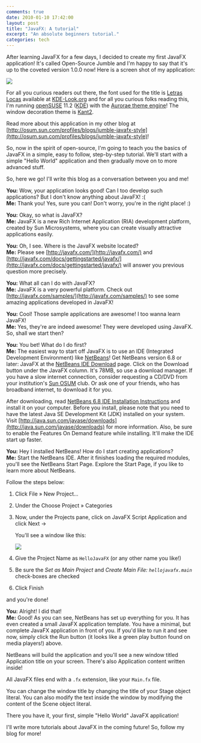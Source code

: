```yaml
---
comments: true
date: 2010-01-10 17:42:00
layout: post
title: "JavaFX: A tutorial"
excerpt: "An absolute beginners tutorial."
categories: tech
---
```


After learning JavaFX for a few days, I decided to create my first JavaFX application! It's called Open-Source Jumble and I'm happy to say that it's up to the coveted version 1.0.0 now! Here is a screen shot of my application:

![](http://rishabhsrao.files.wordpress.com/2010/01/jumble_app_snapshot1.jpeg)

For all you curious readers out there, the font used for the title is [Letras Locas](http://www.kde-look.org/content/show.php/Letras+Locas?content=116231) available at [KDE-Look.org](http://www.kde-look.org/) and for all you curious folks reading this, I'm running [openSUSE](http://www.opensuse.org/) 11.2 ([KDE](http://www.kde.org/)) with the [Aurorae theme engine](http://www.kde-look.org/content/show.php/Aurorae+Theme+Engine?content=107158)! The window decoration theme is [Kant2](http://www.kde-look.org/content/show.php/Kant2+Aurorae?content=115339).

Read more about this application in my other blog at [http://osum.sun.com/profiles/blogs/jumble-javafx-style](http://osum.sun.com/profiles/blogs/jumble-javafx-style)!

So, now in the spirit of open-source, I'm going to teach you the basics of JavaFX in a simple, easy to follow, step-by-step tutorial. We'll start with a simple "Hello World" application and then gradually move on to more advanced stuff.

So, here we go! I'll write this blog as a conversation between you and me!

**You:** Wow, your application looks good! Can I too develop such applications? But I don't know anything about JavaFX! :(<br />
**Me:** Thank you! Yes, sure you can! Don't worry, you're in the right place! :)

**You:**  Okay, so what is JavaFX?<br />
**Me:** JavaFX is a new Rich Internet Application (RIA) development platform, created by Sun Microsystems, where you can create visually attractive applications easily.

**You:** Oh, I see. Where is the JavaFX website located?<br />
**Me:** Please see [http://javafx.com/](http://javafx.com/) and  [http://javafx.com/docs/gettingstarted/javafx/](http://javafx.com/docs/gettingstarted/javafx/) will answer you previous question more precisely.

**You:** What all can I do with JavaFX?<br />
**Me:** JavaFX is a very powerful platform. Check out [http://javafx.com/samples/](http://javafx.com/samples/) to see some amazing applications developed in JavaFX!

**You:** Cool! Those sample applications are awesome! I too wanna learn JavaFX!<br />
**Me:** Yes, they're are indeed awesome! They were developed using JavaFX. So, shall we start then?

**You:** You bet! What do I do first?<br />
**Me:** The easiest way to start off JavaFX is to use an IDE (Integrated Development Environment) like [NetBeans](http://netbeans.org/)! Get NetBeans version 6.8 or later: JavaFX at the [NetBeans IDE Download](http://netbeans.org/downloads/index.html) page. Click on the Download button under the JavaFX column. It's 78MB, so use a download manager. If you have a slow internet connection, consider requesting a CD/DVD from your institution's [Sun OSUM](http://osum.sun.com/) club. Or ask one of your friends, who has broadband internet, to download it for you.

After downloading, read [NetB](http://netbeans.org/community/releases/68/install.html)[eans 6.8 IDE Installation Instructions](http://netbeans.org/community/releases/68/install.html) and install it on your computer. Before you install, please note that you need to have the latest Java SE Development Kit (JDK) installed on your system. Visit [http://java.sun.com/javase/downloads](http://java.sun.com/javase/downloads) for more information. Also, be sure to enable the Features On Demand feature while installing. It'll make the IDE start up faster.

**You:** Hey I installed NetBeans! How do I start creating applications?<br />
**Me:** Start the NetBeans IDE. After it finishes loading the required modules, you'll see the NetBeans Start Page. Explore the Start Page, if you like to learn more about NetBeans.

Follow the steps below:

1. Click File &raquo; New Project...
2. Under the Choose Project &raquo; Categories
3. Now, under the Projects pane, click on JavaFX Script Application and click Next &rarr;

    You'll see a window like this:

   ![](http://rishabhsrao.files.wordpress.com/2010/01/newproject2.jpeg)
4. Give the Project Name as <code>HelloJavaFX</code> (or any other name you like!)
5. Be sure the *Set as Main Project* and *Create Main File: <code>hellojavafx.main</code>* check-boxes are checked
6. Click Finish

and you're done!

**You:** Alright! I did that!<br />
**Me:** Good! As you can see, NetBeans has set up everything for you. It has even created a small JavaFX application template. You have a minimal, but complete JavaFX application in front of you. If you'd like to run it and see now, simply click the Run button (it looks like a green play button found on media players!) above.

NetBeans will build the application and you'll see a new window titled Application title on your screen. There's also Application content written inside!

All JavaFX files end with a <code>.fx</code> extension, like your <code>Main.fx</code> file.

You can change the window title by changing the title of your Stage object literal. You can also modify the text inside the window by modifying the content of the Scene object literal.

There you have it, your first, simple "Hello World" JavaFX application!

I'll write more tutorials about JavaFX in the coming future! So, follow my blog for more!
